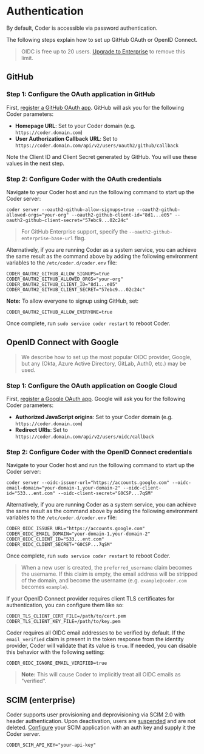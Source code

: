 # Authentication

By default, Coder is accessible via password authentication.

The following steps explain how to set up GitHub OAuth or OpenID Connect. 

> OIDC is free up to 20 users. [Upgrade to Enterprise](../enterprise.md) to remove this limit.

## GitHub

### Step 1: Configure the OAuth application in GitHub

First, [register a GitHub OAuth app](https://developer.github.com/apps/building-oauth-apps/creating-an-oauth-app/). GitHub will ask you for the following Coder parameters:

- **Homepage URL**: Set to your Coder domain (e.g. `https://coder.domain.com`)
- **User Authorization Callback URL**: Set to `https://coder.domain.com/api/v2/users/oauth2/github/callback`

Note the Client ID and Client Secret generated by GitHub. You will use these
values in the next step.

### Step 2: Configure Coder with the OAuth credentials

Navigate to your Coder host and run the following command to start up the Coder
server:

```console
coder server --oauth2-github-allow-signups=true --oauth2-github-allowed-orgs="your-org" --oauth2-github-client-id="8d1...e05" --oauth2-github-client-secret="57ebc9...02c24c"
```

> For GitHub Enterprise support, specify the `--oauth2-github-enterprise-base-url` flag.

Alternatively, if you are running Coder as a system service, you can achieve the
same result as the command above by adding the following environment variables
to the `/etc/coder.d/coder.env` file:

```console
CODER_OAUTH2_GITHUB_ALLOW_SIGNUPS=true
CODER_OAUTH2_GITHUB_ALLOWED_ORGS="your-org"
CODER_OAUTH2_GITHUB_CLIENT_ID="8d1...e05"
CODER_OAUTH2_GITHUB_CLIENT_SECRET="57ebc9...02c24c"
```

**Note:** To allow everyone to signup using GitHub, set:

```console
CODER_OAUTH2_GITHUB_ALLOW_EVERYONE=true
```

Once complete, run `sudo service coder restart` to reboot Coder.

## OpenID Connect with Google

> We describe how to set up the most popular OIDC provider, Google, but any (Okta, Azure Active Directory, GitLab, Auth0, etc.) may be used.

### Step 1: Configure the OAuth application on Google Cloud

First, [register a Google OAuth app](https://support.google.com/cloud/answer/6158849?hl=en). Google will ask you for the following Coder parameters:

- **Authorized JavaScript origins**: Set to your Coder domain (e.g. `https://coder.domain.com`)
- **Redirect URIs**: Set to `https://coder.domain.com/api/v2/users/oidc/callback`

### Step 2: Configure Coder with the OpenID Connect credentials

Navigate to your Coder host and run the following command to start up the Coder
server:

```console
coder server --oidc-issuer-url="https://accounts.google.com" --oidc-email-domain="your-domain-1,your-domain-2" --oidc-client-id="533...ent.com" --oidc-client-secret="G0CSP...7qSM"
```

Alternatively, if you are running Coder as a system service, you can achieve the
same result as the command above by adding the following environment variables
to the `/etc/coder.d/coder.env` file:

```console
CODER_OIDC_ISSUER_URL="https://accounts.google.com"
CODER_OIDC_EMAIL_DOMAIN="your-domain-1,your-domain-2"
CODER_OIDC_CLIENT_ID="533...ent.com"
CODER_OIDC_CLIENT_SECRET="G0CSP...7qSM"
```

Once complete, run `sudo service coder restart` to reboot Coder.

> When a new user is created, the `preferred_username` claim becomes the username. If this claim is empty, the email address will be stripped of the domain, and become the username (e.g. `example@coder.com` becomes `example`).

If your OpenID Connect provider requires client TLS certificates for authentication, you can configure them like so:

```console
CODER_TLS_CLIENT_CERT_FILE=/path/to/cert.pem
CODER_TLS_CLIENT_KEY_FILE=/path/to/key.pem
```

Coder requires all OIDC email addresses to be verified by default. If the `email_verified` claim is present in the token response from the identity provider, Coder will validate that its value is `true`.
If needed, you can disable this behavior with the following setting:

```console
CODER_OIDC_IGNORE_EMAIL_VERIFIED=true
```

> **Note:** This will cause Coder to implicitly treat all OIDC emails as "verified".

## SCIM (enterprise)

Coder supports user provisioning and deprovisioning via SCIM 2.0 with header
authentication. Upon deactivation, users are [suspended](./users.md#suspend-a-user)
and are not deleted. [Configure](./configure.md) your SCIM application with an
auth key and supply it the Coder server.

```console
CODER_SCIM_API_KEY="your-api-key"
```
